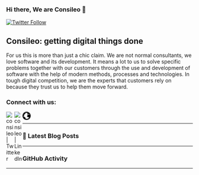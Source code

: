### Hi there, We are Consileo 👋

[![Twitter Follow](https://img.shields.io/twitter/follow/mkoertg?color=1DA1F2&logo=twitter&style=for-the-badge)](https://twitter.com/consileo)

## Consileo: getting digital things done

For us this is more than just a chic claim. We are not normal consultants, we love software and its development. It means a lot to us to solve specific problems together with our customers through the use and development of software with the help of modern methods, processes and technologies. In tough digital competition, we are the experts that customers rely on because they trust us to help them move forward.

### Connect with us:

[<img align="left" alt="consileo | Twitter" width="22px" src="https://cdn.jsdelivr.net/npm/simple-icons@v3/icons/twitter.svg" />][twitter]
[<img align="left" alt="consileo | LinkedIn" width="22px" src="https://cdn.jsdelivr.net/npm/simple-icons@v3/icons/linkedin.svg" />][linkedin]
[<img align="left" alt="consileo" width="22px" src="https://raw.githubusercontent.com/iconic/open-iconic/master/svg/globe.svg" />][website]

<br />

---

### 📕 Latest Blog Posts

<!-- BLOG-POST-LIST:START -->
<!-- BLOG-POST-LIST:END -->

---

### GitHub Activity

<!-- START_SECTION:activity -->
<!-- END_SECTION:activity -->

---

[website]: https://www.consileo.de
[blog]: https://www.consileo.de/blog/
[twitter]: https://twitter.com/consileo
[linkedin]: https://www.linkedin.com/company/consileo-gmbh-co-kg/
